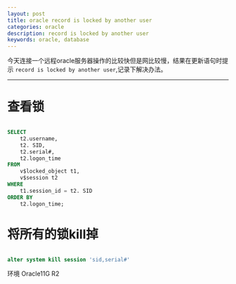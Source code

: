 ```yaml
---
layout: post
title: oracle record is locked by another user
categories: oracle
description: record is locked by another user
keywords: oracle, database
---
```


今天连接一个远程oracle服务器操作的比较快但是网比较慢，结果在更新语句时提示 `record is locked by another user`,记录下解决办法。

---

# 查看锁

```sql

SELECT
	t2.username,
	t2. SID,
	t2.serial#,
	t2.logon_time
FROM
	v$locked_object t1,
	v$session t2
WHERE
	t1.session_id = t2. SID
ORDER BY
	t2.logon_time;

```

# 将所有的锁kill掉

```sql

alter system kill session 'sid,serial#'

```

环境 Oracle11G R2